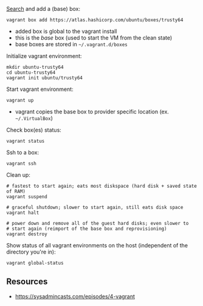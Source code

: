 [Search](https://atlas.hashicorp.com/boxes/search) and add a (base) box:

    vagrant box add https://atlas.hashicorp.com/ubuntu/boxes/trusty64
 
* added box is global to the vagrant install
* this is the *base* box (used to start the VM from the clean state)
* base boxes are stored in `~/.vagrant.d/boxes`

Initialize vagrant environment:

    mkdir ubuntu-trusty64
    cd ubuntu-trusty64
    vagrant init ubuntu/trusty64

Start vagrant environment:

    vagrant up

* vagrant copies the base box to provider specific location (ex. `~/.VirtualBox`)

Check box(es) status:

    vagrant status

Ssh to a box:

    vagrant ssh

Clean up:

    # fastest to start again; eats most diskspace (hard disk + saved state of RAM)
    vagrant suspend

    # graceful shutdown; slower to start again, still eats disk space
    vagrant halt

    # power down and remove all of the guest hard disks; even slower to
    # start again (reimport of the base box and reprovisioning)
    vagrant destroy

Show status of all vagrant environments on the host (independent of the directory you're in):

    vagrant global-status

Resources
---------

* https://sysadmincasts.com/episodes/4-vagrant
